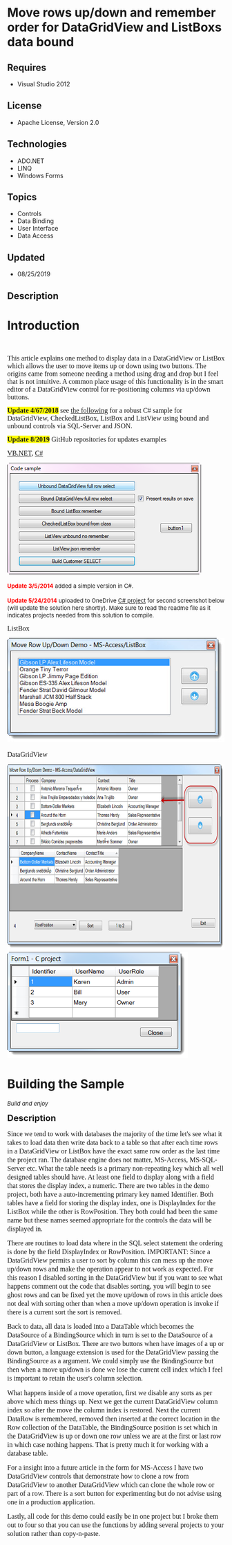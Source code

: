 # Move rows up/down and remember order for DataGridView and ListBoxs data bound
## Requires
- Visual Studio 2012
## License
- Apache License, Version 2.0
## Technologies
- ADO.NET
- LINQ
- Windows Forms
## Topics
- Controls
- Data Binding
- User Interface
- Data Access
## Updated
- 08/25/2019
## Description

<h1>Introduction</h1>
<p><em>&nbsp;</em></p>
<p class="MsoNormal" style="margin:0in 0in 10pt"><span style="font-family:Calibri; font-size:medium">This article explains one method to display data in a DataGridView or ListBox which allows the user to move items up or down using two buttons. The origins
 came from someone needing a method using drag and drop but I feel that is not intuitive. A common place usage of this functionality is in the smart editor of a DataGridView control for re-positioning columns via up/down buttons.</span></p>
<p class="MsoNormal" style="margin:0in 0in 10pt"><span style="font-family:Calibri; font-size:medium"><strong><span style="background-color:#ffff00">Update 4/67/2018</span></strong> see
<a href="https://code.msdn.microsoft.com/DataGridView-ListBox-8e94fbc9">the following</a> for a robust C# sample for DataGridView, CheckedListBox, ListBox and ListView using bound and unbound controls via SQL-Server and JSON.</span></p>
<p class="MsoNormal" style="margin:0in 0in 10pt"><span style="font-family:Calibri; font-size:medium"><strong><span style="background-color:#ffff00">Update 8/2019</span></strong> GitHub repositories for updates examples</span></p>
<p class="MsoNormal" style="margin:0in 0in 10pt"><span style="font-family:Calibri; font-size:medium"><a href="https://github.com/karenpayneoregon/DataGridViewListBoxMoveRowsUpDown_VBNET">VB.NET</a>,
<a href="https://github.com/karenpayneoregon/WindowsFormsMoveItemsUpDown">C#</a></span></p>
<p class="MsoNormal" style="margin:0in 0in 10pt"><span style="font-family:Calibri; font-size:medium"><img id="197910" src="197910-figure13.png" alt="" width="449" height="258"><br>
</span></p>
<p><span style="font-size:small"><strong><span style="color:#ff0000">Update 3/5/2014</span></strong> added a simple version in C#.<br>
<br>
<span style="color:#ff0000"><strong>Update 5/24/2014</strong></span> uploaded to OneDrive
<a title="DataGridView project done in C#" href="https://onedrive.live.com/redir?resid=A3D5A9A9A28080D1!598&authkey=!AKEOb4um_eePspY&ithint=file%2c.zip">
C# project</a> for second screenshot below (will update the solution here shortly). Make sure to read the readme file as it indicates projects needed from this solution to compile.</span></p>
<p class="MsoNormal" style="margin:0in 0in 10pt"><span style="font-family:Calibri; font-size:medium">ListBox</span></p>
<p class="MsoNormal" style="margin:0in 0in 10pt"><span style="font-size:small"><span style="font-family:Calibri; font-size:small"><img id="94383" src="94383-listbox.jpg" alt="" width="512" height="241"></span></span></p>
<p class="MsoNormal" style="margin:0in 0in 10pt"><span style="font-size:medium"><span style="font-family:Calibri">DataGridView</span></span></p>
<p class="MsoNormal" style="margin:0in 0in 10pt"><span style="font-family:Calibri; font-size:small"><img id="94387" src="94387-datagridview.jpg" alt="" width="734" height="431"><br>
<img id="110086" src="110086-ccccc.png" alt="" width="418" height="246"></span></p>
<h1><span>Building the Sample</span></h1>
<p><span style="font-size:small"><em>Build and enjoy</em></span></p>
<p><span style="font-size:20px; font-weight:bold">Description</span></p>
<p class="MsoNormal" style="margin:0in 0in 10pt"><span style="font-size:medium"><span style="font-family:Calibri">Since we tend to work with databases the majority of the time let's see what it takes to load data then write data back to a table so that after
 each time rows in a DataGridView or ListBox have the exact same row order as the last time the project ran. The database engine does not matter, MS-Access, MS-SQL-Server etc. What the table needs is a primary non-repeating key which all well designed tables
 should have. At least one field to display along with a field that stores the display index, a numeric. There are two tables in the demo project, both have a auto-incrementing primary key named Identifier. Both tables have a field for storing the display index,
 one is DisplayIndex for the ListBox while the other is RowPosition. They both could had been the same name but these names seemed appropriate for the controls the data will be displayed in.</span></span></p>
<p class="MsoNormal" style="margin:0in 0in 10pt"><span style="font-size:medium"><span style="font-family:Calibri">There are routines to load data where in the SQL select statement the ordering is done by the field DisplayIndex or RowPosition. IMPORTANT: Since
 a DataGridView permits a user to sort by column this can mess up the move up/down rows and make the operation appear to not work as expected. For this reason I disabled sorting in the DataGridView but if you want to see what happens comment out the code that
 disables sorting, you will begin to see ghost rows and can be fixed yet the move up/down of rows in this article does not deal with sorting other than when a move up/down operation is invoke if there is a current sort the sort is removed.</span></span></p>
<p class="MsoNormal" style="margin:0in 0in 10pt"><span style="font-size:medium"><span style="font-family:Calibri">Back to data, all data is loaded into a DataTable which becomes the DataSource of a BindingSource which in turn is set to the DataSource of a
 DataGridView or ListBox. There are two buttons when have images of a up or down button, a language extension is used for the DataGridView passing the BindingSource as a argument. We could simply use the BindingSource but then when a move up/down is done we
 lose the current cell index which I feel is important to retain the user's column selection.</span></span></p>
<p class="MsoNormal" style="margin:0in 0in 10pt"><span style="font-size:medium"><span style="font-family:Calibri">What happens inside of a move operation, first we disable any sorts as per above which mess things up. Next we get the current DataGridView column
 index so after the move the column index is restored. Next the current DataRow is remembered, removed then inserted at the correct location in the Row collection of the DataTable, the BindingSource position is set which in the DataGridView is up or down one
 row unless we are at the first or last row in which case nothing happens. That is pretty much it for working with a database table.</span></span></p>
<p class="MsoNormal" style="margin:0in 0in 10pt"><span style="font-size:medium"><span style="font-family:Calibri">For a insight into a future article in the form for MS-Access I have two DataGridView controls that demonstrate how to clone a row from DataGridView
 to another DataGridView which can clone the whole row or part of a row. There is a sort button for experimenting but do not advise using one in a production application.</span></span></p>
<p class="MsoNormal" style="margin:0in 0in 10pt"><span style="font-size:medium"><span style="font-family:Calibri">Lastly, all code for this demo could easily be in one project but I broke them out to four so that you can use the functions by adding several
 projects to your solution rather than copy-n-paste. </span></span></p>
<p><span style="font-size:medium">&nbsp;</span></p>
<p><span style="font-size:small"><em>&nbsp;&nbsp;</em></span></p>
<p>&nbsp;</p>
<p><span style="font-size:small">&nbsp;</span></p>
